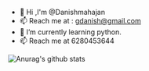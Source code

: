 - 🤔 Hi ,I'm @Danishmahajan
- 📫 Reach me at : gdanish@gmail.com
- 🌱 I’m currently learning python.
- 📫 Reach me at 6280453644

![Anurag's github stats](https://github-readme-stats.vercel.app/api?username=Danishmahajan)
<!--
**Danishmahajan/Danishmahajan** is a ✨ _special_ ✨ repository because its `README.md` (this file) appears on your GitHub profile.

Here are some ideas to get you started:

- 🔭 I’m currently working on ...
- 🌱 I’m currently learning ...
- 👯 I’m looking to collaborate on ...
- 🤔 I’m looking for help with ...
- 💬 Ask me about ...
- 📫 How to reach me: ...
- 😄 Pronouns: ...
- ⚡ Fun fact: ...
-->
